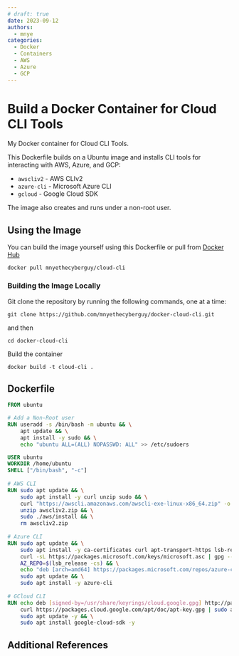```yaml
---
# draft: true
date: 2023-09-12
authors:
  - mnye
categories:
  - Docker
  - Containers
  - AWS
  - Azure
  - GCP
---
```


# Build a Docker Container for Cloud CLI Tools

My Docker container for Cloud CLI Tools.

This Dockerfile builds on a Ubuntu image and installs CLI tools for interacting with AWS, Azure, and GCP:

- `awscliv2` - AWS CLIv2
- `azure-cli` - Microsoft Azure CLI
- `gcloud` - Google Cloud SDK

The image also creates and runs under a non-root user.

<!-- more -->
## Using the Image

You can build the image yourself using this Dockerfile or pull from [Docker Hub](https://hub.docker.com/r/mnyethecyberguy/cloud-cli)

``` console
docker pull mnyethecyberguy/cloud-cli
```

### Building the Image Locally

Git clone the repository by running the following commands, one at a time:

``` console
git clone https://github.com/mnyethecyberguy/docker-cloud-cli.git
```
and then

``` console
cd docker-cloud-cli
```
Build the container

``` console
docker build -t cloud-cli .
```

## Dockerfile

``` dockerfile linenums="1"
FROM ubuntu

# Add a Non-Root user
RUN useradd -s /bin/bash -m ubuntu && \
    apt update && \
    apt install -y sudo && \
    echo "ubuntu ALL=(ALL) NOPASSWD: ALL" >> /etc/sudoers

USER ubuntu
WORKDIR /home/ubuntu
SHELL ["/bin/bash", "-c"]
 
# AWS CLI
RUN sudo apt update && \
    sudo apt install -y curl unzip sudo && \
    curl "https://awscli.amazonaws.com/awscli-exe-linux-x86_64.zip" -o "awscliv2.zip" && \
    unzip awscliv2.zip && \
    sudo ./aws/install && \
    rm awscliv2.zip
 
# Azure CLI
RUN sudo apt update && \
    sudo apt install -y ca-certificates curl apt-transport-https lsb-release gnupg && \
    curl -sL https://packages.microsoft.com/keys/microsoft.asc | gpg --dearmor | sudo tee /etc/apt/trusted.gpg.d/microsoft.gpg > /dev/null && \
    AZ_REPO=$(lsb_release -cs) && \
    echo "deb [arch=amd64] https://packages.microsoft.com/repos/azure-cli/ $AZ_REPO main" | sudo tee /etc/apt/sources.list.d/azure-cli.list && \
    sudo apt update && \
    sudo apt install -y azure-cli
 
# GCloud CLI
RUN echo deb [signed-by=/usr/share/keyrings/cloud.google.gpg] http://packages.cloud.google.com/apt cloud-sdk main | sudo tee -a /etc/apt/sources.list.d/google-cloud-sdk.list && \
    curl https://packages.cloud.google.com/apt/doc/apt-key.gpg | sudo apt-key --keyring /usr/share/keyrings/cloud.google.gpg  add - && \
    sudo apt update -y && \
    sudo apt install google-cloud-sdk -y
```

## Additional References

[^1]: https://docs.aws.amazon.com/cli/latest/userguide/install-cliv2-linux.html
[^2]: https://learn.microsoft.com/en-us/cli/azure/install-azure-cli-linux?pivots=apt
[^3]: https://cloud.google.com/sdk/docs/install
